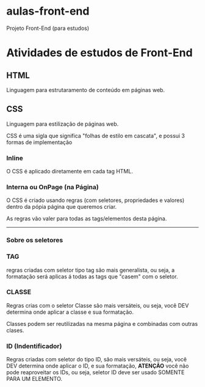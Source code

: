 # aulas-front-end
 Projeto Front-End (para estudos)

# Atividades de estudos de Front-End

## HTML

Linguagem para estrutaramento de conteúdo em páginas web.

## CSS

Linguagem para estilização de páginas web.

CSS é uma sigla que significa "folhas de estilo em cascata", e possui 3 formas de implementação

### Inline

O CSS é aplicado diretamente em cada tag HTML.

### Interna ou OnPage (na Página)

O CSS é criado usando regras (com seletores, propriedades e valores) dentro da pópia página que queremos criar.

As regras vão valer para todas as tags/elementos desta página.

---

### Sobre os seletores

### TAG

regras criadas com seletor tipo tag são mais generalista, ou seja, a formatação será aplicas á todas as tags que "casem" com o seletor.

### CLASSE

Regras crias com o seletor Classe são mais versáteis, ou seja, você DEV determina onde aplicar a classe e sua formatação.

Classes podem ser reutilizadas na mesma página e combinadas com outras clases.

### ID (Indentificador)

Regras criadas com seletor do tipo ID, são mais versáteis, ou seja, você DEV determina onde aplicar o ID, e sua formatação, **ATENÇÃO** você não pode reaproveitar os IDs, ou seja, seletor ID deve ser usado SOMENTE PARA UM ELEMENTO.


